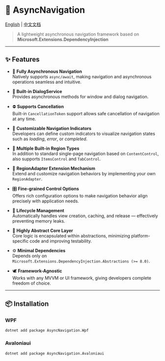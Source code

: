 # 🚀 AsyncNavigation

[English](./README.md) | [中文文档](./README_zh-cn.md)

> A lightweight asynchronous navigation framework based on **Microsoft.Extensions.DependencyInjection**

---

## ✨ Features

- 🧭 **Fully Asynchronous Navigation**  
  Natively supports `async/await`, making navigation and asynchronous operations seamless and intuitive.

- 💬 **Built-in DialogService**  
  Provides asynchronous methods for window and dialog navigation.

- ⛔ **Supports Cancellation**  
  Built-in `CancellationToken` support allows safe cancellation of navigation at any time.

- 🎨 **Customizable Navigation Indicators**  
  Developers can define custom indicators to visualize navigation states such as *loading*, *error*, or *completed*.

- 🧩 **Multiple Built-in Region Types**  
  In addition to standard single-page navigation based on `ContentControl`, also supports `ItemsControl` and `TabControl`.

- 🧱 **RegionAdapter Extension Mechanism**  
  Extend and customize navigation behaviors by implementing your own `RegionAdapter`.

- 🎛️ **Fine-grained Control Options**  
  Offers rich configuration options to make navigation behavior align precisely with application needs.

- 🧠 **Lifecycle Management**  
  Automatically handles view creation, caching, and release — effectively preventing memory leaks.

- 🧩 **Highly Abstract Core Layer**  
  Core logic is encapsulated within abstractions, minimizing platform-specific code and improving testability.

- ⚙️ **Minimal Dependencies**  
  Depends only on `Microsoft.Extensions.DependencyInjection.Abstractions (>= 8.0)`.

- 🕊 **Framework-Agnostic**  
  Works with any MVVM or UI framework, giving developers complete freedom of choice.

---

## 📦 Installation

### WPF
```bash
dotnet add package AsyncNavigation.Wpf
```

### Avaloniaui
```bash
dotnet add package AsyncNavigation.Avaloniaui
```

